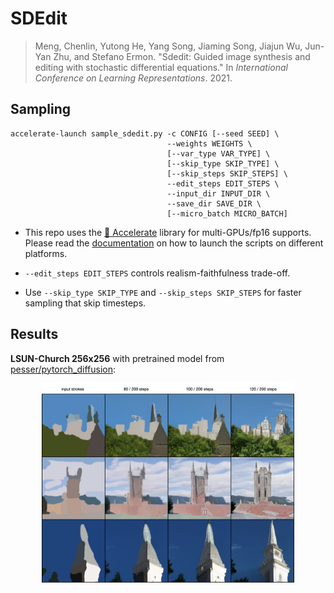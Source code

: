 # SDEdit

> Meng, Chenlin, Yutong He, Yang Song, Jiaming Song, Jiajun Wu, Jun-Yan Zhu, and Stefano Ermon. "Sdedit: Guided image synthesis and editing with stochastic differential equations." In *International Conference on Learning Representations*. 2021.



## Sampling

```shell
accelerate-launch sample_sdedit.py -c CONFIG [--seed SEED] \
                                   --weights WEIGHTS \
                                   [--var_type VAR_TYPE] \
                                   [--skip_type SKIP_TYPE] \
                                   [--skip_steps SKIP_STEPS] \
                                   --edit_steps EDIT_STEPS \
                                   --input_dir INPUT_DIR \
                                   --save_dir SAVE_DIR \
                                   [--micro_batch MICRO_BATCH]
```

- This repo uses the [🤗 Accelerate](https://huggingface.co/docs/accelerate/index) library for multi-GPUs/fp16 supports. Please read the [documentation](https://huggingface.co/docs/accelerate/basic_tutorials/launch#using-accelerate-launch) on how to launch the scripts on different platforms.
- `--edit_steps EDIT_STEPS` controls realism-faithfulness trade-off.
  
- Use `--skip_type SKIP_TYPE` and `--skip_steps SKIP_STEPS` for faster sampling that skip timesteps.



## Results

**LSUN-Church 256x256** with pretrained model from [pesser/pytorch_diffusion](https://github.com/pesser/pytorch_diffusion):

<p align="center">
  <img src="../assets/sdedit.png" width=80% />
</p>




